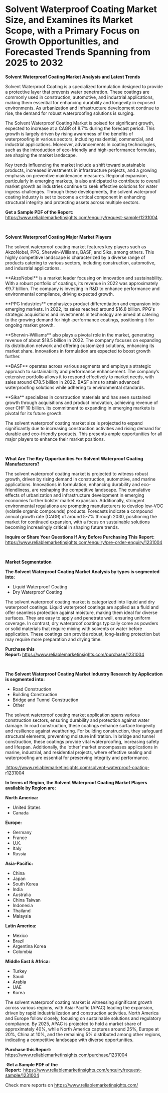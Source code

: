 <p><h1>Solvent Waterproof Coating Market Size, and Examines its Market Scope, with a Primary Focus on Growth Opportunities, and Forecasted Trends Spanning from 2025 to 2032</h1></p><p><strong>Solvent Waterproof Coating Market Analysis and Latest Trends</strong></p>
<p><p>Solvent Waterproof Coating is a specialized formulation designed to provide a protective layer that prevents water penetration. These coatings are commonly used in construction, automotive, and industrial applications, making them essential for enhancing durability and longevity in exposed environments. As urbanization and infrastructure development continue to rise, the demand for robust waterproofing solutions is surging.</p><p>The Solvent Waterproof Coating Market is poised for significant growth, expected to increase at a CAGR of 8.7% during the forecast period. This growth is largely driven by rising awareness of the benefits of waterproofing in various sectors, including residential, commercial, and industrial applications. Moreover, advancements in coating technologies, such as the introduction of eco-friendly and high-performance formulas, are shaping the market landscape.</p><p>Key trends influencing the market include a shift toward sustainable products, increased investments in infrastructure projects, and a growing emphasis on preventive maintenance measures. Regional expansion, particularly in emerging markets, is also anticipated to contribute to overall market growth as industries continue to seek effective solutions for water ingress challenges. Through these developments, the solvent waterproof coating industry is set to become a critical component in enhancing structural integrity and protecting assets across multiple sectors.</p></p>
<p><strong>Get a Sample PDF of the Report:&nbsp;</strong> <a href="https://www.reliablemarketinsights.com/enquiry/request-sample/1231004?utm_campaign=2143&utm_medium=2&utm_source=Github&utm_content=ia&utm_term=03022025&utm_id=solvent-waterproof-coating">https://www.reliablemarketinsights.com/enquiry/request-sample/1231004</a></p>
<p>&nbsp;</p>
<p><strong>Solvent Waterproof Coating Major Market Players</strong></p>
<p><p>The solvent waterproof coating market features key players such as AkzoNobel, PPG, Sherwin-Williams, BASF, and Sika, among others. This highly competitive landscape is characterized by a diverse range of products catering to various sectors, including construction, automotive, and industrial applications.</p><p>**AkzoNobel** is a market leader focusing on innovation and sustainability. With a robust portfolio of coatings, its revenue in 2022 was approximately €9.7 billion. The company is investing in R&D to enhance performance and environmental compliance, driving expected growth.</p><p>**PPG Industries** emphasizes product differentiation and expansion into emerging markets. In 2022, its sales reached around $16.8 billion. PPG's strategic acquisitions and investments in technology are aimed at catering to the growing demand for high-performance coatings, positioning it for ongoing market growth.</p><p>**Sherwin-Williams** also plays a pivotal role in the market, generating revenue of about $18.5 billion in 2022. The company focuses on expanding its distribution network and offering customized solutions, enhancing its market share. Innovations in formulation are expected to boost growth further.</p><p>**BASF** operates across various segments and employs a strategic approach to sustainability and performance enhancement. The company’s extensive portfolio allows it to respond effectively to market needs, with sales around €78.5 billion in 2022. BASF aims to attain advanced waterproofing solutions while adhering to environmental standards.</p><p>**Sika** specializes in construction materials and has seen sustained growth through acquisitions and product innovation, achieving revenue of over CHF 10 billion. Its commitment to expanding in emerging markets is pivotal for its future growth.</p><p>The solvent waterproof coating market size is projected to expand significantly due to increasing construction activities and rising demand for durable and eco-friendly products. This presents ample opportunities for all major players to enhance their market positions.</p></p>
<p>&nbsp;</p>
<p><strong>What Are The Key Opportunities For Solvent Waterproof Coating Manufacturers?</strong></p>
<p><p>The solvent waterproof coating market is projected to witness robust growth, driven by rising demand in construction, automotive, and marine applications. Innovations in formulation, enhancing durability and eco-friendliness, are reshaping the competitive landscape. The cumulative effects of urbanization and infrastructure development in emerging economies further bolster market expansion. Additionally, stringent environmental regulations are prompting manufacturers to develop low-VOC (volatile organic compounds) products. Forecasts indicate a compound annual growth rate (CAGR) of around 5-7% through 2030, positioning the market for continued expansion, with a focus on sustainable solutions becoming increasingly critical in shaping future trends.</p></p>
<p><strong>Inquire or Share Your Questions If Any Before Purchasing This Report:</strong> <a href="https://www.reliablemarketinsights.com/enquiry/pre-order-enquiry/1231004?utm_campaign=2143&utm_medium=2&utm_source=Github&utm_content=ia&utm_term=03022025&utm_id=solvent-waterproof-coating">https://www.reliablemarketinsights.com/enquiry/pre-order-enquiry/1231004</a></p>
<p>&nbsp;</p>
<p><strong>Market Segmentation</strong></p>
<p><strong>The Solvent Waterproof Coating Market Analysis by types is segmented into:</strong></p>
<p><ul><li>Liquid Waterproof Coating</li><li>Dry Waterproof Coating</li></ul></p>
<p><p>The solvent waterproof coating market is categorized into liquid and dry waterproof coatings. Liquid waterproof coatings are applied as a fluid and offer seamless protection against moisture, making them ideal for diverse surfaces. They are easy to apply and penetrate well, ensuring uniform coverage. In contrast, dry waterproof coatings typically come as powders or solid materials that require mixing with solvents or water before application. These coatings can provide robust, long-lasting protection but may require more preparation and drying time.</p></p>
<p><strong>Purchase this Report:&nbsp;</strong><a href="https://www.reliablemarketinsights.com/purchase/1231004?utm_campaign=2143&utm_medium=2&utm_source=Github&utm_content=ia&utm_term=03022025&utm_id=solvent-waterproof-coating">https://www.reliablemarketinsights.com/purchase/1231004</a></p>
<p>&nbsp;</p>
<p><strong>The Solvent Waterproof Coating Market Industry Research by Application is segmented into:</strong></p>
<p><ul><li>Road Construction</li><li>Building Construction</li><li>Bridge and Tunnel Construction</li><li>Other</li></ul></p>
<p><p>The solvent waterproof coating market application spans various construction sectors, ensuring durability and protection against water damage. In road construction, these coatings enhance surface longevity and resilience against weathering. For building construction, they safeguard structural elements, preventing moisture infiltration. In bridge and tunnel construction, these coatings provide vital waterproofing, increasing safety and lifespan. Additionally, the 'other' market encompasses applications in marine, industrial, and residential projects, where effective sealing and waterproofing are essential for preserving integrity and performance.</p></p>
<p><a href="https://www.reliablemarketinsights.com/solvent-waterproof-coating-r1231004?utm_campaign=2143&utm_medium=2&utm_source=Github&utm_content=ia&utm_term=03022025&utm_id=solvent-waterproof-coating">&nbsp;https://www.reliablemarketinsights.com/solvent-waterproof-coating-r1231004</a></p>
<p><strong>In terms of Region, the Solvent Waterproof Coating Market Players available by Region are:</strong></p>
<p>
    <p> <strong> North America: </strong>
        <ul>
            <li>United States</li>
            <li>Canada</li>
        </ul>
        </p> 
    <p> <strong> Europe: </strong>
        <ul>
            <li>Germany</li>
            <li>France</li>
            <li>U.K.</li>
            <li>Italy</li>
            <li>Russia</li>
        </ul>
        </p> 
    <p> <strong> Asia-Pacific: </strong>
        <ul>
            <li>China</li>
            <li>Japan</li>
            <li>South Korea</li>
            <li>India</li>
            <li>Australia</li>
            <li>China Taiwan</li>
            <li>Indonesia</li>
            <li>Thailand</li>
            <li>Malaysia</li>
        </ul>
        </p> 
    <p> <strong> Latin America: </strong>
        <ul>
            <li>Mexico</li>
            <li>Brazil</li>
            <li>Argentina Korea</li>
            <li>Colombia</li>
        </ul>
        </p> 
    <p> <strong> Middle East & Africa: </strong>
        <ul>
            <li>Turkey</li>
            <li>Saudi</li>
            <li>Arabia</li>
            <li>UAE</li>
            <li>Korea</li>
        </ul>
    </p>
    </p>
<p><p>The solvent waterproof coating market is witnessing significant growth across various regions, with Asia-Pacific (APAC) leading the expansion, driven by rapid industrialization and construction activities. North America and Europe follow closely, focusing on sustainable solutions and regulatory compliance. By 2025, APAC is projected to hold a market share of approximately 40%, while North America captures around 25%, Europe at 20%, China at 10%, and the remaining 5% distributed among other regions, indicating a competitive landscape with diverse opportunities.</p></p>
<p><strong>Purchase this Report: </strong><a href="https://www.reliablemarketinsights.com/purchase/1231004?utm_campaign=2143&utm_medium=2&utm_source=Github&utm_content=ia&utm_term=03022025&utm_id=solvent-waterproof-coating">https://www.reliablemarketinsights.com/purchase/1231004</a></p>
<p>&nbsp;<strong>Get a Sample PDF of the Report:&nbsp;&nbsp;</strong><a href="https://www.reliablemarketinsights.com/enquiry/request-sample/1231004?utm_campaign=2143&utm_medium=2&utm_source=Github&utm_content=ia&utm_term=03022025&utm_id=solvent-waterproof-coating">https://www.reliablemarketinsights.com/enquiry/request-sample/1231004</a></p>
<p><strong></strong></p>
<p>Check more reports on <a href="https://www.reliablemarketinsights.com/?utm_campaign=2143&utm_medium=2&utm_source=Github&utm_content=ia&utm_term=03022025&utm_id=solvent-waterproof-coating">https://www.reliablemarketinsights.com/</a></p>